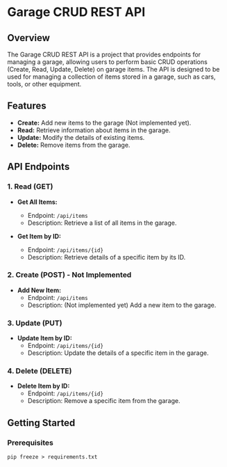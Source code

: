 # Garage CRUD REST API

## Overview

The Garage CRUD REST API is a project that provides endpoints for managing a garage, allowing users to perform basic CRUD operations (Create, Read, Update, Delete) on garage items. The API is designed to be used for managing a collection of items stored in a garage, such as cars, tools, or other equipment.

## Features

- **Create:** Add new items to the garage (Not implemented yet).
- **Read:** Retrieve information about items in the garage.
- **Update:** Modify the details of existing items.
- **Delete:** Remove items from the garage.

## API Endpoints

### 1. Read (GET)

- **Get All Items:**
  - Endpoint: `/api/items`
  - Description: Retrieve a list of all items in the garage.

- **Get Item by ID:**
  - Endpoint: `/api/items/{id}`
  - Description: Retrieve details of a specific item by its ID.

### 2. Create (POST) - Not Implemented

- **Add New Item:**
  - Endpoint: `/api/items`
  - Description: (Not implemented yet) Add a new item to the garage.

### 3. Update (PUT)

- **Update Item by ID:**
  - Endpoint: `/api/items/{id}`
  - Description: Update the details of a specific item in the garage.

### 4. Delete (DELETE)

- **Delete Item by ID:**
  - Endpoint: `/api/items/{id}`
  - Description: Remove a specific item from the garage.

## Getting Started

### Prerequisites
    pip freeze > requirements.txt

    